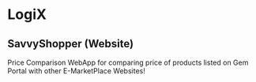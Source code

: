 # LogiX

## SavvyShopper (Website)

Price Comparison WebApp for comparing price of products listed on Gem Portal with other E-MarketPlace Websites!
